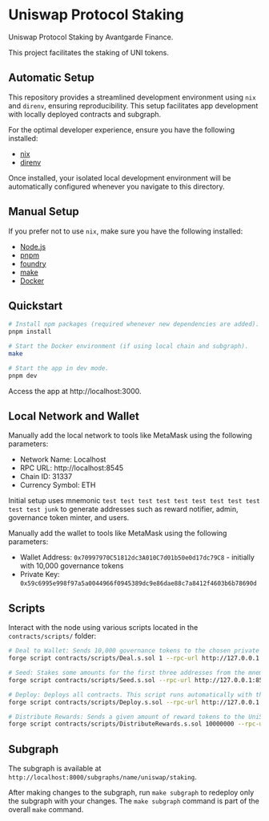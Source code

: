 # Uniswap Protocol Staking

Uniswap Protocol Staking by Avantgarde Finance.

This project facilitates the staking of UNI tokens.

## Automatic Setup

This repository provides a streamlined development environment using `nix` and `direnv`, ensuring reproducibility. This setup facilitates app development with locally deployed contracts and subgraph.

For the optimal developer experience, ensure you have the following installed:

- [nix](https://nix.dev)
- [direnv](https://direnv.net)

Once installed, your isolated local development environment will be automatically configured whenever you navigate to this directory.

## Manual Setup

If you prefer not to use `nix`, make sure you have the following installed:

- [Node.js](https://nodejs.org)
- [pnpm](https://pnpm.io)
- [foundry](https://github.com/foundry-rs/foundry)
- [make](https://www.gnu.org/software/make)
- [Docker](https://www.docker.com)

## Quickstart

```sh
# Install npm packages (required whenever new dependencies are added).
pnpm install

# Start the Docker environment (if using local chain and subgraph).
make

# Start the app in dev mode.
pnpm dev
```

Access the app at http://localhost:3000.

## Local Network and Wallet

Manually add the local network to tools like MetaMask using the following parameters:

- Network Name: Localhost
- RPC URL: http://localhost:8545
- Chain ID: 31337
- Currency Symbol: ETH

Initial setup uses mnemonic `test test test test test test test test test test test junk` to generate addresses such as reward notifier, admin, governance token minter, and users.

Manually add the wallet to tools like MetaMask using the following parameters:

- Wallet Address: `0x70997970C51812dc3A010C7d01b50e0d17dc79C8` - initially with 10,000 governance tokens
- Private Key: `0x59c6995e998f97a5a0044966f0945389dc9e86dae88c7a8412f4603b6b78690d`

## Scripts

Interact with the node using various scripts located in the `contracts/scripts/` folder:

```sh
# Deal to Wallet: Sends 10,000 governance tokens to the chosen private key from the initial mnemonic. This script runs automatically with the "make" command.
forge script contracts/scripts/Deal.s.sol 1 --rpc-url http://127.0.0.1:8545 --broadcast --sig "run(uint32)"

# Seed: Stakes some amounts for the first three addresses from the mnemonic. This script runs automatically with the "make" command.
forge script contracts/scripts/Seed.s.sol --rpc-url http://127.0.0.1:8545 --broadcast

# Deploy: Deploys all contracts. This script runs automatically with the "make" command.
forge script contracts/scripts/Deploy.s.sol --rpc-url http://127.0.0.1:8545 --broadcast

# Distribute Rewards: Sends a given amount of reward tokens to the UniStaker and notifies about the reward. In this example, 10,000,000 wei of reward tokens are sent. Run this command to test rewards claiming.
forge script contracts/scripts/DistributeRewards.s.sol 10000000 --rpc-url http://127.0.0.1:8545 --broadcast --sig "run(uint256)"
```

## Subgraph

The subgraph is available at `http://localhost:8000/subgraphs/name/uniswap/staking`.

After making changes to the subgraph, run `make subgraph` to redeploy only the subgraph with your changes. The `make subgraph` command is part of the overall `make` command.
